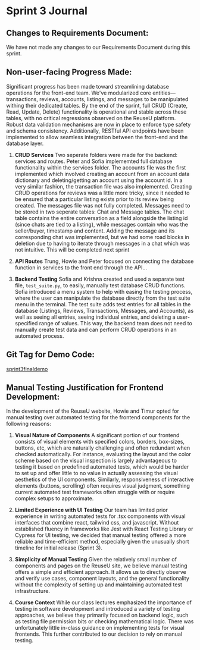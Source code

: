# Sprint 3 Journal 


## Changes to Requirements Document: 
We have not made any changes to our Requirements Document during this sprint. 


## Non-user-facing Progress Made: 
Significant progress has been made toward streamlining database operations for the front-end team. We've modularized core entities—transactions, reviews, accounts, listings, and messages to be manipulated withing their dedicated tables. By the end of the sprint, full CRUD (Create, Read, Update, Delete) functionality is operational and stable across these tables, with no critical regressions observed on the ReuseU platform. Robust data validation mechanisms are now in place to enforce type safety and schema consistency. Additionally, RESTful API endpoints have been implemented to allow seamless integration between the front-end and the database layer.

1. **CRUD Services**
Two seperate folders were made for the backend: services and routes. Peter and Sofia implememted full database functionality within the services folder. The accounts file was the first implemented which involved creating an account from an account data dictionary and deleting/getting an account using the account id. In a very similar fashion, the transaction file was also implemented. Creating CRUD operations for reviews was a little more tricky, since it needed to be ensured that a particular listing exists prior to its review being created. The messages file was not fully completed. Messages need to be stored in two seperate tables: Chat and Message tables. The chat table contains the entire conversation as a field alongside the listing id (since chats are tied to a listing), while messages contain who was the seller/buyer, timestamp and content. Adding the message and its corresponding chat was implemented, but we had some road blocks in deletion due to having to iterate through messages in a chat which was not intuitive. This will be completed next sprint

2. **API Routes**
Trung, Howie and Peter focused on connecting the database function in services to the front end through the API...

3. **Backend Testing**
Sofia and Krishna created and used a separate test file, `test_suite.py`, to easily, manually test database CRUD functions. Sofia introduced a menu system to help with easing the testing process, where the user can manipulate the database directly from the test suite menu in the terminal. The test suite adds test entries for all tables in the database (Listings, Reviews, Transactions, Messages, and Accounts), as well as seeing all entries, seeing individual entries, and deleting a user-specified range of values. This way, the backend team does not need to manually create test data and can perform CRUD operations in an automated process.


## Git Tag for Demo Code: 
<!-- sprint3finaldemo  -->
[sprint3finaldemo](https://github.com/dicarlosofia/ReuseU/tags#:~:text=Tags-,sprint3finaldemo,-yesterday)

## Manual Testing Justification for Frontend Development: 
In the development of the ReuseU website, Howie and Timur opted for manual testing over automated testing for the frontend components for the following reasons: 

1. **Visual Nature of Components**
A significant portion of our frontend consists of visual elements with specified colors, borders, box-sizes, buttons, etc, which are naturally challenging and often redundant when checked automatically. For instance, evaluating the layout and the color scheme based on the visual inspection is largely advantageous to testing it based on predefined automated tests, which would be harder to set up and offer little to no value in actually assessing the visual aesthetics of the UI components. Similarly, responsiveness of interactive elements (buttons, scrolling) often requires visual judgment, something current automated test frameworks often struggle with or require complex setups to approximate. 

2. **Limited Experience with UI Testing**
Our team has limited prior experience in writing automated tests for .tsx components with visual interfaces that combine react, tailwind css, and javascript. Without established fluency in frameworks like Jest with React Testing Library or Cypress for UI testing, we decided that manual testing offered a more reliable and time-efficient method, especially given the unusually short timeline for initial release (Sprint 3). 

3. **Simplicity of Manual Testing**
Given the relatively small number of components and pages on the ReuseU site, we believe manual testing offers a simple and efficient approach. It allows us to directly observe and verify use cases, component layouts, and the general functionality without the complexity of setting up and maintaining automated test infrastructure. 

4. **Course Context**
While our class lectures emphasized the importance of testing in software development and introduced a variety of testing approaches, we believe they primarily focused on backend logic, such as testing file permission bits or checking mathematical logic. There was unfortunately little in-class guidance on implementing tests for visual frontends. This further contributed to our decision to rely on manual testing. 
